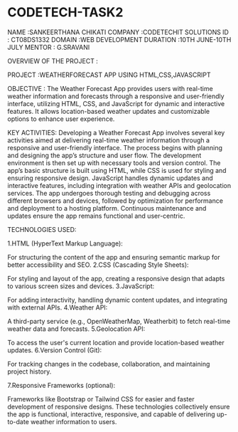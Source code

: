 # CODETECH-TASK2
NAME :SANKEERTHANA CHIKATI
COMPANY :CODETECHIT SOLUTIONS
ID : CT08DS1332
DOMAIN :WEB DEVELOPMENT
DURATION :10TH JUNE-10TH JULY
MENTOR : G.SRAVANI

OVERVIEW OF THE PROJECT :


PROJECT :WEATHERFORECAST APP USING HTML,CSS,JAVASCRIPT

OBJECTIVE :
The Weather Forecast App provides users with real-time weather information and forecasts through a responsive and user-friendly interface, utilizing HTML, CSS, and JavaScript for dynamic and interactive features. It allows location-based weather updates and customizable options to enhance user experience.

KEY ACTIVITIES:
Developing a Weather Forecast App involves several key activities aimed at delivering real-time weather information through a responsive and user-friendly interface. The process begins with planning and designing the app’s structure and user flow. The development environment is then set up with necessary tools and version control. The app’s basic structure is built using HTML, while CSS is used for styling and ensuring responsive design. JavaScript handles dynamic updates and interactive features, including integration with weather APIs and geolocation services. The app undergoes thorough testing and debugging across different browsers and devices, followed by optimization for performance and deployment to a hosting platform. Continuous maintenance and updates ensure the app remains functional and user-centric.

TECHNOLOGIES USED:

1.HTML (HyperText Markup Language):

For structuring the content of the app and ensuring semantic markup for better accessibility and SEO.
2.CSS (Cascading Style Sheets):

For styling and layout of the app, creating a responsive design that adapts to various screen sizes and devices.
3.JavaScript:

For adding interactivity, handling dynamic content updates, and integrating with external APIs.
4.Weather API:

A third-party service (e.g., OpenWeatherMap, Weatherbit) to fetch real-time weather data and forecasts.
5.Geolocation API:

To access the user's current location and provide location-based weather updates.
6.Version Control (Git):

For tracking changes in the codebase, collaboration, and maintaining project history.

7.Responsive Frameworks (optional):

Frameworks like Bootstrap or Tailwind CSS for easier and faster development of responsive designs.
These technologies collectively ensure the app is functional, interactive, responsive, and capable of delivering up-to-date weather information to users.







